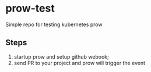 # prow-test
Simple repo for testing kubernetes prow

## Steps

1. startup prow and setup github webook;
2. send PR to your project and prow will trigger the event
